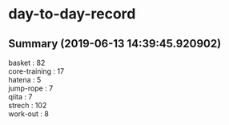 # day-to-day-record  
## Summary  (2019-06-13 14:39:45.920902)  
basket : 82  
core-training : 17  
hatena : 5  
jump-rope : 7  
qiita : 7  
strech : 102  
work-out : 8  
